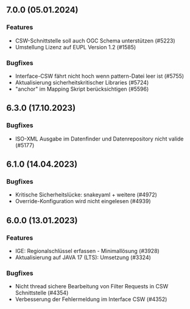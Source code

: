 ## 7.0.0 (05.01.2024)

### Features

* CSW-Schnittstelle soll auch OGC Schema unterstützen (#5223) 
* Umstellung Lizenz auf EUPL Version 1.2 (#1585)

### Bugfixes

* Interface-CSW fährt nicht hoch wenn pattern-Datei leer ist (#5755)
* Aktualisierung sicherheitskritischer Libraries (#5724)
* "anchor" im Mapping Skript berücksichtigen (#5596)


## 6.3.0 (17.10.2023)


### Bugfixes

* ISO-XML Ausgabe im Datenfinder und Datenrepository nicht valide  (#5177)
    
## 6.1.0 (14.04.2023)





### Bugfixes

* Kritische Sicherheitslücke: snakeyaml + weitere  (#4972)
* Override-Konfiguration wird nicht eingelesen  (#4939)
    
## 6.0.0 (13.01.2023)

### Features

* IGE: Regionalschlüssel erfassen - Minimallösung (#3928)
* Aktualisierung auf JAVA 17 (LTS): Umsetzung (#3324)

### Bugfixes

* Nicht thread sichere Bearbeitung von Filter Requests in CSW Schnittstelle  (#4354)
* Verbesserung der Fehlermeldung im Interface CSW  (#4352)
    